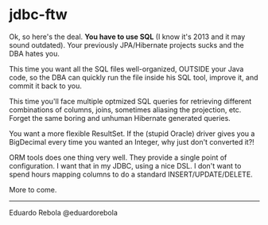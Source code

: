 jdbc-ftw
========

Ok, so here's the deal. <b>You have to use SQL</b> (I know it's 2013 and it may sound outdated). Your previously JPA/Hibernate projects sucks and the DBA hates you.

This time you want all the SQL files well-organized, OUTSIDE your Java code, so the DBA can quickly run the file 
inside his SQL tool, improve it, and commit it back to you.

This time you'll face multiple optmized SQL queries for retrieving different combinations of columns, joins, sometimes
aliasing the projection, etc. Forget the same boring and unhuman Hibernate generated queries. 

You want a more flexible ResultSet. If the (stupid Oracle) driver gives you a BigDecimal every time you wanted an Integer, 
why just don't converted it?!

ORM tools does one thing very well. They provide a single point of configuration. I want that in my JDBC, using a nice DSL.
I don't want to spend hours mapping columns to do a standard INSERT/UPDATE/DELETE.

More to come.

---
Eduardo Rebola
@eduardorebola

